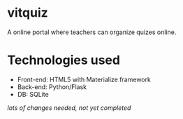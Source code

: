 # vitquiz
A online portal where teachers can organize quizes online. 

# Technologies used
* Front-end: HTML5 with Materialize framework
* Back-end: Python/Flask
* DB: SQLite

*lots of changes needed, not yet completed*